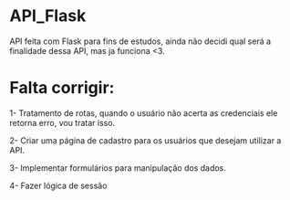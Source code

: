 # API_Flask

API feita com Flask para fins de estudos, ainda não decidi qual será a finalidade dessa API, mas ja funciona <3.

# Falta corrigir:

1- Tratamento de rotas, quando o usuário não acerta as credenciais ele retorna erro, vou tratar isso.

2- Criar uma página de cadastro para os usuários que desejam utilizar a API.

3- Implementar formulários para manipulação dos dados.

4- Fazer lógica de sessão
